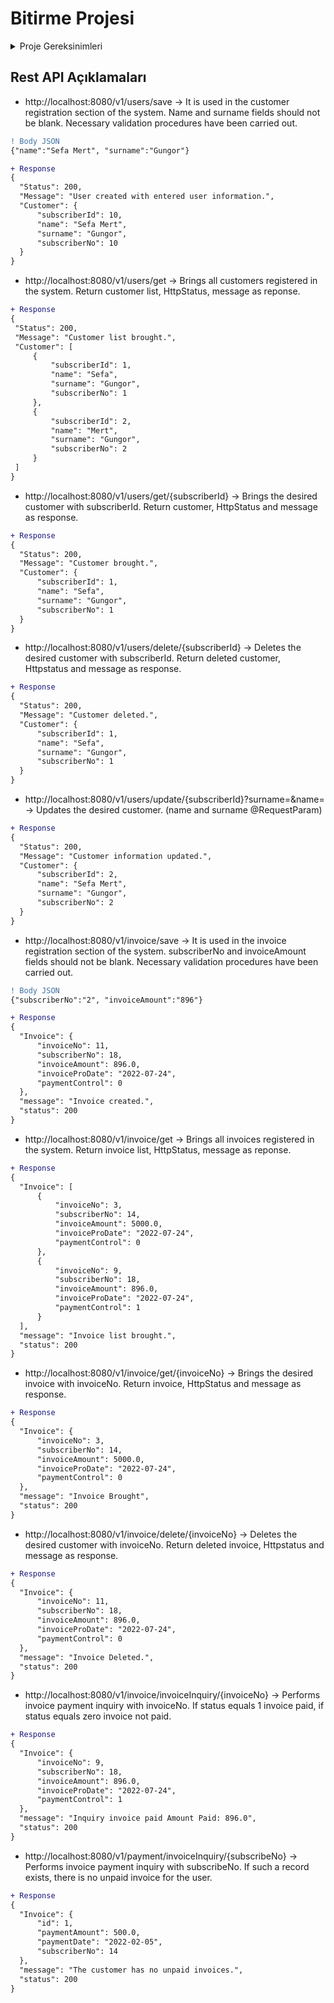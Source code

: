 # Bitirme Projesi


<details>
  <summary>Proje Gereksinimleri</summary>

- Bir müşteri bilgisi alıp kayıt eden, bir fatura bilgisi kayıt eden ve bu bilgileri sorgulayan restApi ler olacak.
  
- Bir de ödenmiş statüsünde gözüken fatura kaydı oluşturalım. Müşterinin faturası sorgulandığında ödenmemiş faturanın bulunmadığına dair response code ve mesaj dönülsün. (Fatura sorgulama faturaId ve müşteri numarası ile yapılmalı)
  
- Oluşturulan müşteri kaydı ve fatura kaydı için id bilgisi ile silme işlemleri yapan 2 servis olsun.
  
- Fatura kaydı oluşturulacak, kayıt sorgulanabilecek.
  
- Müşteri bilgisi update eden bir servis olacak.

- Bu işlemlerin postgreSql e giden sorgular ile yapacağız. Respository bağlantısı olmalı.
  
- Proje bir maven projesi olacak. Springboot framework ü ile ve SOLID prensiplerine uygun şekilde yazılacak.


  3 adet tablo yeterli. Fatura, User, Payment

  Payment işlemini doğrudan yapılmış gibi hazır kayıt oluşturulması
yeterli.

  Servisler ResponseEntity tipinde cevap dönmeli.
</details>

## Rest API Açıklamaları
  
  - http://localhost:8080/v1/users/save -> It is used in the customer registration section of the system. Name and surname fields should not be blank. Necessary validation procedures have been carried out. 
  ```diff
  ! Body JSON
  {"name":"Sefa Mert", "surname":"Gungor"}
  ```
  
  ```diff
  + Response
  {
    "Status": 200,
    "Message": "User created with entered user information.",
    "Customer": {
        "subscriberId": 10,
        "name": "Sefa Mert",
        "surname": "Gungor",
        "subscriberNo": 10
    }
}
  ```
  - http://localhost:8080/v1/users/get -> Brings all customers registered in the system. Return customer list, HttpStatus, message as reponse.
   ```diff
  + Response
  {
    "Status": 200,
    "Message": "Customer list brought.",
    "Customer": [
        {
            "subscriberId": 1,
            "name": "Sefa",
            "surname": "Gungor",
            "subscriberNo": 1
        },
        {
            "subscriberId": 2,
            "name": "Mert",
            "surname": "Gungor",
            "subscriberNo": 2
        }
    ]
}
  ```
  - http://localhost:8080/v1/users/get/{subscriberId} -> Brings the desired customer with subscriberId. Return customer, HttpStatus and message as response.
  ```diff
  + Response
  {
    "Status": 200,
    "Message": "Customer brought.",
    "Customer": {
        "subscriberId": 1,
        "name": "Sefa",
        "surname": "Gungor",
        "subscriberNo": 1
    }
}
  ```
  - http://localhost:8080/v1/users/delete/{subscriberId} -> Deletes the desired customer with subscriberId. Return deleted customer, Httpstatus and message as response.
  ```diff
  + Response
  {
    "Status": 200,
    "Message": "Customer deleted.",
    "Customer": {
        "subscriberId": 1,
        "name": "Sefa",
        "surname": "Gungor",
        "subscriberNo": 1
    }
}
  ```
  - http://localhost:8080/v1/users/update/{subscriberId}?surname=&name= -> Updates the desired customer. (name and surname @RequestParam)
  ```diff
  + Response
 {
    "Status": 200,
    "Message": "Customer information updated.",
    "Customer": {
        "subscriberId": 2,
        "name": "Sefa Mert",
        "surname": "Gungor",
        "subscriberNo": 2
    }
}
  ```
  - http://localhost:8080/v1/invoice/save -> It is used in the invoice registration section of the system. subscriberNo and invoiceAmount fields should not be blank. Necessary validation procedures have been carried out.
  ```diff
  ! Body JSON
  {"subscriberNo":"2", "invoiceAmount":"896"}
  ```
  ```diff
  + Response
  {
    "Invoice": {
        "invoiceNo": 11,
        "subscriberNo": 18,
        "invoiceAmount": 896.0,
        "invoiceProDate": "2022-07-24",
        "paymentControl": 0
    },
    "message": "Invoice created.",
    "status": 200
}
  ```
  - http://localhost:8080/v1/invoice/get -> Brings all invoices registered in the system. Return invoice list, HttpStatus, message as reponse.
  ```diff
  + Response
  {
    "Invoice": [
        {
            "invoiceNo": 3,
            "subscriberNo": 14,
            "invoiceAmount": 5000.0,
            "invoiceProDate": "2022-07-24",
            "paymentControl": 0
        },
        {
            "invoiceNo": 9,
            "subscriberNo": 18,
            "invoiceAmount": 896.0,
            "invoiceProDate": "2022-07-24",
            "paymentControl": 1
        }
    ],
    "message": "Invoice list brought.",
    "status": 200
}
  ```
  - http://localhost:8080/v1/invoice/get/{invoiceNo} -> Brings the desired invoice with invoiceNo. Return invoice, HttpStatus and message as response.
  ```diff
  + Response
  {
    "Invoice": {
        "invoiceNo": 3,
        "subscriberNo": 14,
        "invoiceAmount": 5000.0,
        "invoiceProDate": "2022-07-24",
        "paymentControl": 0
    },
    "message": "Invoice Brought",
    "status": 200
}
  ```
  - http://localhost:8080/v1/invoice/delete/{invoiceNo} -> Deletes the desired customer with invoiceNo. Return deleted invoice, Httpstatus and message as response.
  ```diff
  + Response
  {
    "Invoice": {
        "invoiceNo": 11,
        "subscriberNo": 18,
        "invoiceAmount": 896.0,
        "invoiceProDate": "2022-07-24",
        "paymentControl": 0
    },
    "message": "Invoice Deleted.",
    "status": 200
}
  ```
  - http://localhost:8080/v1/invoice/invoiceInquiry/{invoiceNo} -> Performs invoice payment inquiry with invoiceNo. If status equals 1 invoice paid, if status equals zero invoice not paid. 
  ```diff
  + Response
  {
    "Invoice": {
        "invoiceNo": 9,
        "subscriberNo": 18,
        "invoiceAmount": 896.0,
        "invoiceProDate": "2022-07-24",
        "paymentControl": 1
    },
    "message": "Inquiry invoice paid Amount Paid: 896.0",
    "status": 200
}
  ```
  - http://localhost:8080/v1/payment/invoiceInquiry/{subscribeNo} -> Performs invoice payment inquiry with subscribeNo. If such a record exists, there is no unpaid invoice for the user.
  ```diff
  + Response
  {
    "Invoice": {
        "id": 1,
        "paymentAmount": 500.0,
        "paymentDate": "2022-02-05",
        "subscriberNo": 14
    },
    "message": "The customer has no unpaid invoices.",
    "status": 200
}
  ```
  
